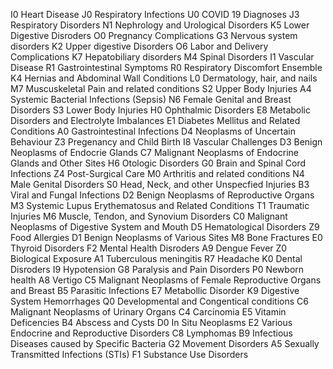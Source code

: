 I0 Heart Disease 
J0 Respiratory Infections
U0 COVID 19 Diagnoses 
J3 Respiratory Disorders
N1 Nephrology and Urological Disorders
K5 Lower Digestive Disroders 
O0 Pregnancy Complications 
G3 Nervous system disorders
K2 Upper digestive Disorders
O6 Labor and Delivery Complications
K7 Hepatobiliary disorders
M4 Spinal Disorders
I1 Vascular Disease
R1 Gastrointestinal Symptoms
R0 Respiratory Discomfort Ensemble
K4 Hernias and Abdominal Wall Conditions
L0 Dermatology, hair, and nails
M7 Muscuskeletal Pain and related conditions
S2 Upper Body Injuries
A4 Systemic Bacterial Infections (Sepsis)
N6 Female Genital and Breast Disorders
S3 Lower Body Injuries
H0 Ophthalmic Disorders
E8 Metabolic Disorders and Electrolyte Imbalances
E1 Diabetes Mellitus and Related Conditions
A0 Gastrointestinal Infections
D4 Neoplasms of Uncertain Behaviour 
Z3 Pregenancy and Child Birth
I8 Vascular Challenges
D3 Benign Neoplasms of Endocrie Glands
C7 Malignant Neoplasms of Endocrine Glands and Other Sites
H6 Otologic Disorders
G0 Brain and Spinal Cord Infections
Z4 Post-Surgical Care
M0 Arthritis and related conditions
N4 Male Genital Disorders
S0 Head, Neck, and other Unspecfied Injuries
B3 Viral and Fungal Infections
D2 Benign Neoplasms of Reproductive Organs
M3 Systemic Lupus Erythematosus and Related Conditions 
T1 Traumatic Injuries
M6 Muscle, Tendon, and Synovium Disorders
C0 Malignant Neoplasms of Digestive System and Mouth
D5 Hematological Disorders
Z9 Food Allergies
D1 Benign Neoplasms of Various Sites
M8 Bone Fractures
E0 Thyroid Disorders
F2 Mental Health Disroders 
A9 Dengue Fever
Z0 Biological Exposure
A1 Tuberculous meningitis
R7 Headache
K0 Dental Disroders
I9 Hypotension
G8 Paralysis and Pain Disorders
P0 Newborn health
A8 Vertigo
C5 Malignant Neoplasms of Female Reproductive Organs and Breast
B5 Parasitic Infections
E7 Metabollic Disorder
K9 Digestive System Hemorrhages
Q0 Developmental and Congentical conditions
C6 Malignant Neoplasms of Urinary Organs
C4 Carcinomia
E5 Vitamin Deficencies
B4 Abscess and Cysts
D0 In Situ Neoplasms
E2 Various Endocrine and Reproductive Disorders 
C8 Lymphomas
B9 Infectious Diseases caused by Specific Bacteria
G2 Movement Disorders
A5 Sexually Transmitted Infections (STIs)
F1 Substance Use Disorders